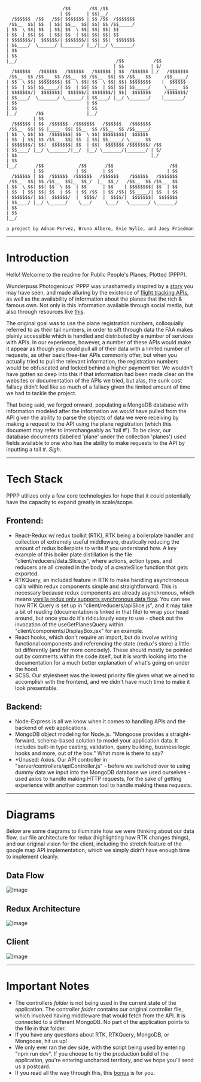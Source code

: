 ```
                     /$$       /$$ /$$          
                    | $$      | $$|__/          
  /$$$$$$  /$$   /$$| $$$$$$$ | $$ /$$  /$$$$$$$
 /$$__  $$| $$  | $$| $$__  $$| $$| $$ /$$_____/
| $$  \ $$| $$  | $$| $$  \ $$| $$| $$| $$      
| $$  | $$| $$  | $$| $$  | $$| $$| $$| $$      
| $$$$$$$/|  $$$$$$/| $$$$$$$/| $$| $$|  $$$$$$$
| $$____/  \______/ |_______/ |__/|__/ \_______/
| $$                                            
| $$                                            
|__/                                     /$$           /$$          
                                        | $$          | $/          
  /$$$$$$   /$$$$$$   /$$$$$$   /$$$$$$ | $$  /$$$$$$ |_/   /$$$$$$$
 /$$__  $$ /$$__  $$ /$$__  $$ /$$__  $$| $$ /$$__  $$     /$$_____/
| $$  \ $$| $$$$$$$$| $$  \ $$| $$  \ $$| $$| $$$$$$$$    |  $$$$$$ 
| $$  | $$| $$_____/| $$  | $$| $$  | $$| $$| $$_____/     \____  $$
| $$$$$$$/|  $$$$$$$|  $$$$$$/| $$$$$$$/| $$|  $$$$$$$     /$$$$$$$/
| $$____/  \_______/ \______/ | $$____/ |__/ \_______/    |_______/ 
| $$                          | $$                                  
| $$                          | $$                                  
|__/       /$$                |__/                  
          | $$                                            
  /$$$$$$ | $$  /$$$$$$  /$$$$$$$   /$$$$$$   /$$$$$$$    
 /$$__  $$| $$ |____  $$| $$__  $$ /$$__  $$ /$$_____/    
| $$  \ $$| $$  /$$$$$$$| $$  \ $$| $$$$$$$$|  $$$$$$     
| $$  | $$| $$ /$$__  $$| $$  | $$| $$_____/ \____  $$    
| $$$$$$$/| $$|  $$$$$$$| $$  | $$|  $$$$$$$ /$$$$$$$/ /$$
| $$____/ |__/ \_______/|__/  |__/ \_______/|_______/ | $/
| $$                                                  |_/ 
| $$                                                      
|__/       /$$             /$$       /$$                     /$$
          | $$            | $$      | $$                    | $$
  /$$$$$$ | $$  /$$$$$$  /$$$$$$   /$$$$$$    /$$$$$$   /$$$$$$$
 /$$__  $$| $$ /$$__  $$|_  $$_/  |_  $$_/   /$$__  $$ /$$__  $$
| $$  \ $$| $$| $$  \ $$  | $$      | $$    | $$$$$$$$| $$  | $$
| $$  | $$| $$| $$  | $$  | $$ /$$  | $$ /$$| $$_____/| $$  | $$
| $$$$$$$/| $$|  $$$$$$/  |  $$$$/  |  $$$$/|  $$$$$$$|  $$$$$$$
| $$____/ |__/ \______/    \___/     \___/   \_______/ \_______/
| $$                                                            
| $$                                                            
|__/                                                            

a project by Adnan Pervez, Bruno Albero, Evie Wylie, and Joey Friedman
```
--- 

# Introduction

Hello! Welcome to the readme for Public People's Planes, Plotted (PPPP).

Wunderpuss Photogenicus' PPPP was unashamedly inspired by a [story](https://www.protocol.com/elon-musk-flight-tracker) you may have seen, and made alluring by the existence of [flight tracking APIs](https://geekflare.com/flight-data-api/), as well as the availability of information about the planes that the rich & famous own. Not only is this information available through social media, but also through resources like [this](https://www.superyachtfan.com/private-jet/). 

The original goal was to use the plane registration numbers, colloquially referred to as their tail numbers, in order to sift through data the FAA makes plainly accessible which is handled and distributed by a number of services with APIs. In our experience, however, a number of these APIs would make it appear as though you could pull all of their data with a limited number of requests, as other basic/free-tier APIs commonly offer, but when you actually tried to pull the relevant information, the registration numbers would be obfuscated and locked behind a higher payment tier. We wouldn't have gotten so deep into this if that information had been made clear on the websites or documentation of the APIs we tried, but alas, the sunk cost fallacy didn't feel like so much of a fallacy given the limited amount of time we had to tackle the project. 

That being said, we forged onward, populating a MongoDB database with information modeled after the information we *would* have pulled from the API given the ability to parse the objects of data we were receiving by making a request to the API using the plane registration (which this document may refer to interchangeably as 'tail #'). To be clear, our database documents (labelled 'plane' under the collection 'planes') used fields available to one who has the ability to make requests to the API by inputting a tail #. *Sigh.*

--- 

# Tech Stack

PPPP utilizes only a few core technologies for hope that it could potentially have the capacity to expand greatly in scale/scope.

## Frontend:
- React-Redux w/ redux toolkit (RTK), RTK being a boilerplate handler and collection of extremely useful middleware, drastically reducing the amount of redux boilerplate to write if you understand how. A key example of this boiler plate distillation is the file "client/reducers/data.Slice.js", where actions, action types, and reducers are all created in the body of a createSlice function that gets exported.
- RTKQuery, an included feature in RTK to make handling asynchronous calls within redux components simple and straightforward. This is necessary because redux components are already asynchronous, which means [vanilla redux only supports synchronous data flow](https://stackoverflow.com/questions/34570758/why-do-we-need-middleware-for-async-flow-in-redux/34599594#34599594). You can see how RTK Query is set up in "client/reducers/apiSlice.js", and it may take a bit of reading (documentation is linked in that file) to wrap your head around, but once you do it's ridiculously easy to use - check out the invocation of the useGetPlanesQuery within "client/components/DisplayBox.jsx" for an example. 
- React hooks, which don't require an import, but do involve writing functional components and referencing the state (redux's store) a little bit differently (and far more concisely). These should mostly be pointed out by comments within the code itself, but it is worth looking into the documentation for a much better explanation of what's going on under the hood. 
- SCSS. Our stylesheet was the lowest priority file given what we aimed to accomplish with the frontend, and we didn't have much time to make it look presentable. 

## Backend: 
- Node-Express is all we know when it comes to handling APIs and the backend of web applications.
- MongoDB object modeling for Node.js. "Mongoose provides a straight-forward, schema-based solution to model your application data. It includes built-in type casting, validation, query building, business logic hooks and more, out of the box." What more is there to say?
- *Unused: Axios. Our API controller in "server/controllers/apiController.js" - before we switched over to using dummy data we input into the MongoDB database we used ourselves - used axios to handle making HTTP requests, for the sake of getting experience with another common tool to handle making these requests.

--- 

# Diagrams

Below are some diagrams to illuminate how we were thinking about our data flow, our file architecture for redux (highlighting how RTK changes things), and our original vision for the client, including the stretch feature of the google map API implementation, which we simply didn't have enough time to implement cleanly.

## Data Flow
![Image](docs/dataflow.png)

## Redux Architecture
![Image](docs/redux.png)

## Client
![Image](docs/client.png)

---

# Important Notes
- The controllers *folder* is not being used in the current state of the application. The controller *folder* contains our original controller file, which involved having middleware that would fetch from the API. It is connected to a different MongoDB. No part of the application points to the file in that folder.
- If you have any questions about RTK, RTKQuery, MongoDB, or Mongoose, hit us up!
- We only ever ran the dev side, with the script being used by entering "npm run dev". If you choose to try the production build of the application, you're entering uncharted territory, and we hope you'll send us a postcard.
- If you read all the way through this, this [bonus](https://youtu.be/baNp8bgOtok) is for you.
